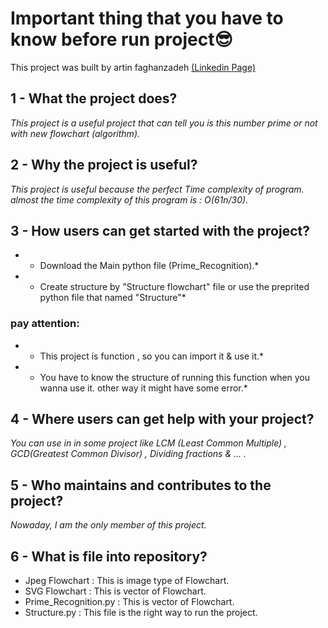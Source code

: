 # **Important thing that you have to know before run project😎**

This project was built by artin faghanzadeh [(Linkedin Page)](www.linkedin.com/in/artin-faghanzadeh)

## 1 - What the project does?

*This project is a useful project that can tell you is this number prime or not with new flowchart (algorithm).*

## 2 - Why the project is useful?

*This project is useful because the perfect Time complexity of program. almost the time complexity of this program is : O(61n/30).*

## 3 - How users can get started with the project?

* - Download the Main python file (Prime_Recognition).*
* - Create structure by "Structure flowchart" file or use the preprited python file that named "Structure"*

###  pay attention:
* - This project is function , so you can import it & use it.*
* - You have to know the structure of running this function when you wanna use it. other way it might have some error.*

## 4 - Where users can get help with your project?

*You can use in in some project like LCM (Least Common Multiple) , GCD(Greatest Common Divisor) , Dividing fractions & ... .*

## 5 - Who maintains and contributes to the project?

*Nowaday, I am the only member of this project.*

## 6 - What is file into repository?
 - Jpeg Flowchart : This is image type of Flowchart.
 - SVG Flowchart : This is vector of Flowchart.
 - Prime_Recognition.py : This is vector of Flowchart.
 - Structure.py : This file is the right way to run the project.
